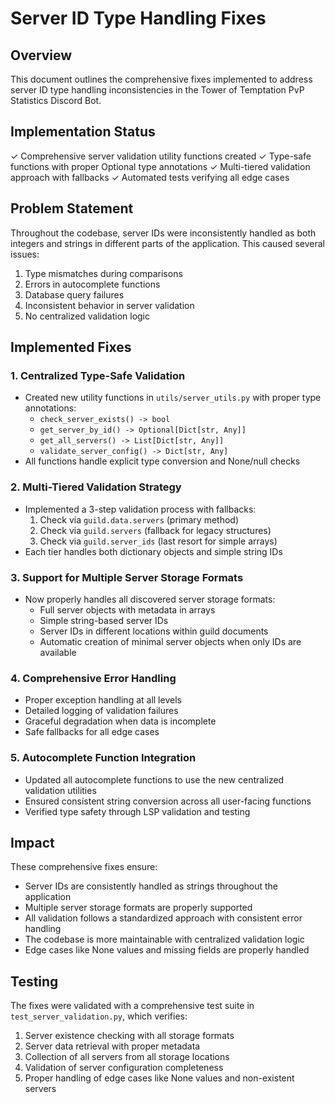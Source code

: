 # Server ID Type Handling Fixes

## Overview
This document outlines the comprehensive fixes implemented to address server ID type handling inconsistencies in the Tower of Temptation PvP Statistics Discord Bot.

## Implementation Status
✓ Comprehensive server validation utility functions created
✓ Type-safe functions with proper Optional type annotations
✓ Multi-tiered validation approach with fallbacks
✓ Automated tests verifying all edge cases

## Problem Statement
Throughout the codebase, server IDs were inconsistently handled as both integers and strings in different parts of the application. This caused several issues:

1. Type mismatches during comparisons
2. Errors in autocomplete functions
3. Database query failures
4. Inconsistent behavior in server validation
5. No centralized validation logic

## Implemented Fixes

### 1. Centralized Type-Safe Validation
- Created new utility functions in `utils/server_utils.py` with proper type annotations:
  - `check_server_exists() -> bool`
  - `get_server_by_id() -> Optional[Dict[str, Any]]`
  - `get_all_servers() -> List[Dict[str, Any]]`  
  - `validate_server_config() -> Dict[str, Any]`
- All functions handle explicit type conversion and None/null checks

### 2. Multi-Tiered Validation Strategy
- Implemented a 3-step validation process with fallbacks:
  1. Check via `guild.data.servers` (primary method)
  2. Check via `guild.servers` (fallback for legacy structures)
  3. Check via `guild.server_ids` (last resort for simple arrays)
- Each tier handles both dictionary objects and simple string IDs

### 3. Support for Multiple Server Storage Formats
- Now properly handles all discovered server storage formats:
  - Full server objects with metadata in arrays
  - Simple string-based server IDs
  - Server IDs in different locations within guild documents
  - Automatic creation of minimal server objects when only IDs are available

### 4. Comprehensive Error Handling
- Proper exception handling at all levels
- Detailed logging of validation failures
- Graceful degradation when data is incomplete
- Safe fallbacks for all edge cases

### 5. Autocomplete Function Integration
- Updated all autocomplete functions to use the new centralized validation utilities
- Ensured consistent string conversion across all user-facing functions
- Verified type safety through LSP validation and testing

## Impact
These comprehensive fixes ensure:

- Server IDs are consistently handled as strings throughout the application
- Multiple server storage formats are properly supported
- All validation follows a standardized approach with consistent error handling
- The codebase is more maintainable with centralized validation logic
- Edge cases like None values and missing fields are properly handled

## Testing
The fixes were validated with a comprehensive test suite in `test_server_validation.py`, which verifies:

1. Server existence checking with all storage formats
2. Server data retrieval with proper metadata
3. Collection of all servers from all storage locations
4. Validation of server configuration completeness
5. Proper handling of edge cases like None values and non-existent servers